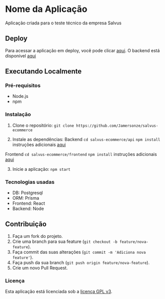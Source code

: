 # Nome da Aplicação

Aplicação criada para o teste técnico da empresa Salvus

## Deploy

Para acessar a aplicação em deploy, você pode clicar [aqui](https://salvus-ecommerce-frontend.vercel.app).
O backend está disponível [aqui](https://salvus-ecommerce-backend.vercel.app)

## Executando Localmente

### Pré-requisitos

- Node.js
- npm

### Instalação

1. Clone o repositório: `git clone https://github.com/Jamersonze/salvus-ecommerce`

2. Instale as dependências:
Backend
`cd salvus-ecommerce/api`
`npm install`
instruções adicionais [aqui](https://github.com/Jamersonze/salvus-ecommerce/blob/master/api/README.md)

Frontend
`cd salvus-ecommerce/frontend`
`npm install`
instruções adicionais [aqui](https://github.com/Jamersonze/salvus-ecommerce/blob/master/frontend/README.md)

3. Inicie a aplicação: `npm start`


### Tecnologias usadas

- DB: Postgresql
- ORM: Prisma
- Frontend: React
- Backend: Node

## Contribuição
1. Faça um fork do projeto.
2. Crie uma branch para sua feature (`git checkout -b feature/nova-feature`).
3. Faça commit das suas alterações (`git commit -m 'Adiciona nova feature'`).
4. Faça push da sua branch (`git push origin feature/nova-feature`).
5. Crie um novo Pull Request.

### Licença

Esta aplicação está licenciada sob a [licença GPL v3](https://github.com/Jamersonze/salvus-ecommerce/blob/master/LICENSE).